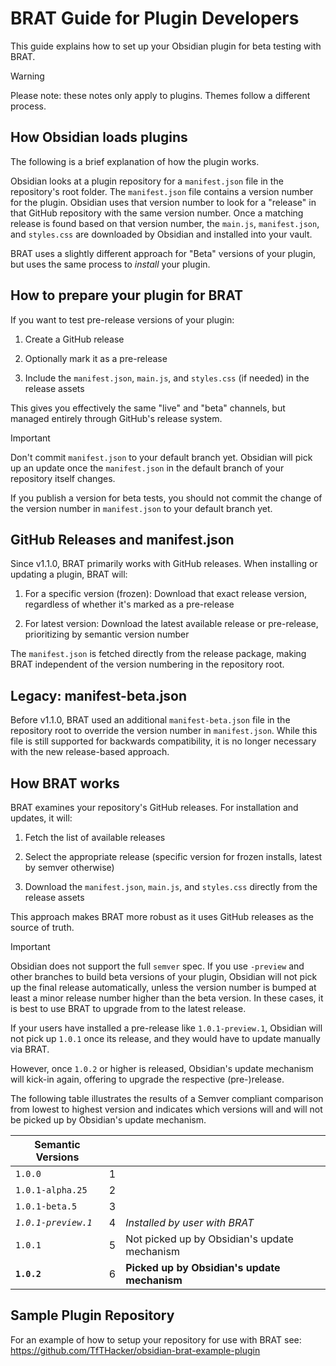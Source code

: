 # BRAT Guide for Plugin Developers

This guide explains how to set up your Obsidian plugin for beta testing with BRAT.

>[!WARNING]
>Please note: these notes only apply to plugins. Themes follow a different process.

## How Obsidian loads plugins

The following is a brief explanation of how the plugin works.

Obsidian looks at a plugin repository for a `manifest.json` file in the repository's root folder. The `manifest.json` file contains a version number for the plugin. Obsidian uses that version number to look for a "release" in that GitHub repository with the same version number. Once a matching release is found based on that version number, the `main.js`, `manifest.json`, and `styles.css` are downloaded by Obsidian and installed into your vault.

BRAT uses a slightly different approach for "Beta" versions of your plugin, but uses the same process to *install* your plugin.  

## How to prepare your plugin for BRAT

If you want to test pre-release versions of your plugin:

1. Create a GitHub release

2. Optionally mark it as a pre-release

3. Include the `manifest.json`, `main.js`, and `styles.css` (if needed) in the release assets

This gives you effectively the same "live" and "beta" channels, but managed entirely through GitHub's release system.

>[!IMPORTANT]
> Don't commit `manifest.json` to your default branch yet. Obsidian will pick up an update once the `manifest.json` in the default branch of your repository itself changes.
>
>If you publish a version for beta tests, you should not commit the change of the version number in `manifest.json` to your default branch yet.  

## GitHub Releases and manifest.json

Since v1.1.0, BRAT primarily works with GitHub releases. When installing or updating a plugin, BRAT will:

1. For a specific version (frozen): Download that exact release version, regardless of whether it's marked as a pre-release

2. For latest version: Download the latest available release or pre-release, prioritizing by semantic version number

The `manifest.json` is fetched directly from the release package, making BRAT independent of the version numbering in the repository root.

## Legacy: manifest-beta.json

Before v1.1.0, BRAT used an additional `manifest-beta.json` file in the repository root to override the version number in `manifest.json`. While this file is still supported for backwards compatibility, it is no longer necessary with the new release-based approach.

## How BRAT works

BRAT examines your repository's GitHub releases. For installation and updates, it will:

1. Fetch the list of available releases

2. Select the appropriate release (specific version for frozen installs, latest by semver otherwise)

3. Download the `manifest.json`, `main.js`, and `styles.css` directly from the release assets

This approach makes BRAT more robust as it uses GitHub releases as the source of truth.

>[!IMPORTANT]
>Obsidian does not support the full `semver` spec. If you use `-preview` and other branches to build beta versions of your plugin, Obsidian will not pick up the final release automatically, unless the version number is bumped at least a minor release number higher than the beta version. In these cases, it is best to use BRAT to upgrade from to the latest release.
>
>If your users have installed a pre-release like `1.0.1-preview.1`, Obsidian will not pick up `1.0.1` once its release, and they would have to update manually via BRAT.
>
>However, once `1.0.2` or higher is released, Obsidian's update mechanism will kick-in again, offering to upgrade the respective (pre-)release.
>
>The following table illustrates the results of a Semver compliant comparison from lowest to highest version and indicates which versions will and will not be picked up by Obsidian's update mechanism.
>
>| Semantic Versions | | |
>|---------|---|----------|
>| `1.0.0` | 1 | |
>| `1.0.1-alpha.25` | 2 | |
>| `1.0.1-beta.5`| 3 | |
>| *`1.0.1-preview.1`* | 4  | *Installed by user with BRAT* |
>| `1.0.1` | 5 | Not picked up by Obsidian's update mechanism |
>| **`1.0.2`** | 6 | **Picked up by Obsidian's update mechanism** |

## Sample Plugin Repository

For an example of how to setup your repository for use with BRAT see: <https://github.com/TfTHacker/obsidian-brat-example-plugin>
